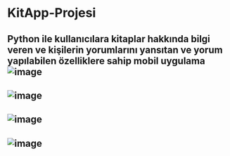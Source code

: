 # KitApp-Projesi
Python ile kullanıcılara kitaplar hakkında bilgi veren ve kişilerin yorumlarını yansıtan ve yorum yapılabilen özelliklere sahip mobil uygulama
![image](https://github.com/user-attachments/assets/2672d666-979d-4430-890b-c573ec8e9f0d)
-----------------------------
![image](https://github.com/user-attachments/assets/00fc7d6b-f38a-4171-b575-bf0fed43b13b)
-----------------------------
![image](https://github.com/user-attachments/assets/1f62c921-3aa6-42bf-8bd8-fa181d8ad7e6)
-----------------------------
![image](https://github.com/user-attachments/assets/44fd4cb2-f7db-4363-b02c-616a91d0e4e2)
-----------------------------


